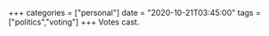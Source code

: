 +++
categories = ["personal"]
date = "2020-10-21T03:45:00"
tags = ["politics","voting"]
+++
Votes cast.
               